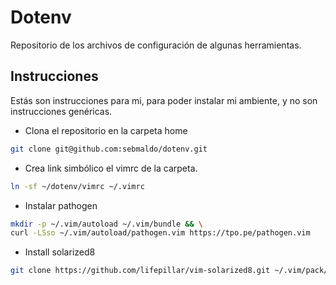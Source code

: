 # Dotenv
Repositorio de los archivos de configuración de algunas herramientas.

## Instrucciones
Estás son instrucciones para mi, para poder instalar mi ambiente, y no son instrucciones genéricas.


* Clona el repositorio en la carpeta home
```bash
git clone git@github.com:sebmaldo/dotenv.git
```
* Crea link simbólico el vimrc de la carpeta.
```bash
ln -sf ~/dotenv/vimrc ~/.vimrc
```
* Instalar pathogen
```bash
mkdir -p ~/.vim/autoload ~/.vim/bundle && \
curl -LSso ~/.vim/autoload/pathogen.vim https://tpo.pe/pathogen.vim
```
* Install solarized8
```bash
git clone https://github.com/lifepillar/vim-solarized8.git ~/.vim/pack/themes/opt/solarized8
```
